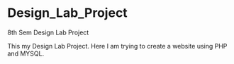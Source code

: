# Design_Lab_Project
8th Sem Design Lab Project

This my Design Lab Project.
Here I am trying to create a website using PHP and MYSQL.
